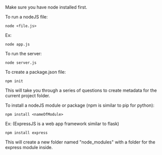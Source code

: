 Make sure you have node installed first.

To run a nodeJS file:

`node <file.js>`

Ex:

`node app.js`

To run the server: 

`node server.js`

To create a package.json file:

`npm init`

This will take you through a series of questions to create metadata for the current project folder.

To install a nodeJS module or package (npm is similar to pip for python):

`npm install <nameOfModule>`

Ex: (ExpressJS is a web app framework similar to flask)

`npm install express`

This will create a new folder named "node_modules" with a folder for the express module inside.



